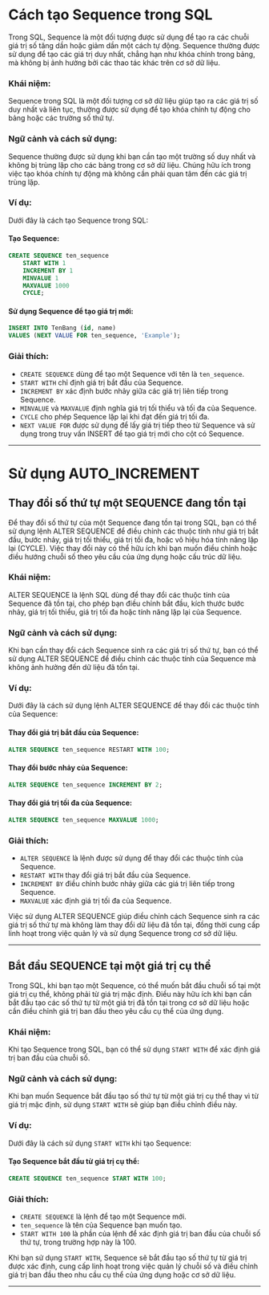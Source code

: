 # Cách tạo Sequence trong SQL

Trong SQL, Sequence là một đối tượng được sử dụng để tạo ra các chuỗi giá trị số tăng dần hoặc giảm dần một cách tự động. Sequence thường được sử dụng để tạo các giá trị duy nhất, chẳng hạn như khóa chính trong bảng, mà không bị ảnh hưởng bởi các thao tác khác trên cơ sở dữ liệu.

### Khái niệm:

Sequence trong SQL là một đối tượng cơ sở dữ liệu giúp tạo ra các giá trị số duy nhất và liên tục, thường được sử dụng để tạo khóa chính tự động cho bảng hoặc các trường số thứ tự.

### Ngữ cảnh và cách sử dụng:

Sequence thường được sử dụng khi bạn cần tạo một trường số duy nhất và không bị trùng lặp cho các bảng trong cơ sở dữ liệu. Chúng hữu ích trong việc tạo khóa chính tự động mà không cần phải quan tâm đến các giá trị trùng lặp.

### Ví dụ:

Dưới đây là cách tạo Sequence trong SQL:

#### Tạo Sequence:

```sql
CREATE SEQUENCE ten_sequence
    START WITH 1
    INCREMENT BY 1
    MINVALUE 1
    MAXVALUE 1000
    CYCLE;
```

#### Sử dụng Sequence để tạo giá trị mới:

```sql
INSERT INTO TenBang (id, name)
VALUES (NEXT VALUE FOR ten_sequence, 'Example');
```

### Giải thích:

- `CREATE SEQUENCE` dùng để tạo một Sequence với tên là `ten_sequence`.
- `START WITH` chỉ định giá trị bắt đầu của Sequence.
- `INCREMENT BY` xác định bước nhảy giữa các giá trị liên tiếp trong Sequence.
- `MINVALUE` và `MAXVALUE` định nghĩa giá trị tối thiểu và tối đa của Sequence.
- `CYCLE` cho phép Sequence lặp lại khi đạt đến giá trị tối đa.
- `NEXT VALUE FOR` được sử dụng để lấy giá trị tiếp theo từ Sequence và sử dụng trong truy vấn INSERT để tạo giá trị mới cho cột có Sequence.

---

# Sử dụng AUTO_INCREMENT

## Thay đổi số thứ tự một SEQUENCE đang tồn tại

Để thay đổi số thứ tự của một Sequence đang tồn tại trong SQL, bạn có thể sử dụng lệnh ALTER SEQUENCE để điều chỉnh các thuộc tính như giá trị bắt đầu, bước nhảy, giá trị tối thiểu, giá trị tối đa, hoặc vô hiệu hóa tính năng lặp lại (CYCLE). Việc thay đổi này có thể hữu ích khi bạn muốn điều chỉnh hoặc điều hướng chuỗi số theo yêu cầu của ứng dụng hoặc cấu trúc dữ liệu.

### Khái niệm:

ALTER SEQUENCE là lệnh SQL dùng để thay đổi các thuộc tính của Sequence đã tồn tại, cho phép bạn điều chỉnh bắt đầu, kích thước bước nhảy, giá trị tối thiểu, giá trị tối đa hoặc tính năng lặp lại của Sequence.

### Ngữ cảnh và cách sử dụng:

Khi bạn cần thay đổi cách Sequence sinh ra các giá trị số thứ tự, bạn có thể sử dụng ALTER SEQUENCE để điều chỉnh các thuộc tính của Sequence mà không ảnh hưởng đến dữ liệu đã tồn tại.

### Ví dụ:

Dưới đây là cách sử dụng lệnh ALTER SEQUENCE để thay đổi các thuộc tính của Sequence:

#### Thay đổi giá trị bắt đầu của Sequence:

```sql
ALTER SEQUENCE ten_sequence RESTART WITH 100;
```

#### Thay đổi bước nhảy của Sequence:

```sql
ALTER SEQUENCE ten_sequence INCREMENT BY 2;
```

#### Thay đổi giá trị tối đa của Sequence:

```sql
ALTER SEQUENCE ten_sequence MAXVALUE 1000;
```

### Giải thích:

- `ALTER SEQUENCE` là lệnh được sử dụng để thay đổi các thuộc tính của Sequence.
- `RESTART WITH` thay đổi giá trị bắt đầu của Sequence.
- `INCREMENT BY` điều chỉnh bước nhảy giữa các giá trị liên tiếp trong Sequence.
- `MAXVALUE` xác định giá trị tối đa của Sequence.

Việc sử dụng ALTER SEQUENCE giúp điều chỉnh cách Sequence sinh ra các giá trị số thứ tự mà không làm thay đổi dữ liệu đã tồn tại, đồng thời cung cấp linh hoạt trong việc quản lý và sử dụng Sequence trong cơ sở dữ liệu.

---

## Bắt đầu SEQUENCE tại một giá trị cụ thể

Trong SQL, khi bạn tạo một Sequence, có thể muốn bắt đầu chuỗi số tại một giá trị cụ thể, không phải từ giá trị mặc định. Điều này hữu ích khi bạn cần bắt đầu tạo các số thứ tự từ một giá trị đã tồn tại trong cơ sở dữ liệu hoặc cần điều chỉnh giá trị ban đầu theo yêu cầu cụ thể của ứng dụng.

### Khái niệm:

Khi tạo Sequence trong SQL, bạn có thể sử dụng `START WITH` để xác định giá trị ban đầu của chuỗi số.

### Ngữ cảnh và cách sử dụng:

Khi bạn muốn Sequence bắt đầu tạo số thứ tự từ một giá trị cụ thể thay vì từ giá trị mặc định, sử dụng `START WITH` sẽ giúp bạn điều chỉnh điều này.

### Ví dụ:

Dưới đây là cách sử dụng `START WITH` khi tạo Sequence:

#### Tạo Sequence bắt đầu từ giá trị cụ thể:

```sql
CREATE SEQUENCE ten_sequence START WITH 100;
```

### Giải thích:

- `CREATE SEQUENCE` là lệnh để tạo một Sequence mới.
- `ten_sequence` là tên của Sequence bạn muốn tạo.
- `START WITH 100` là phần của lệnh để xác định giá trị ban đầu của chuỗi số thứ tự, trong trường hợp này là 100.

Khi bạn sử dụng `START WITH`, Sequence sẽ bắt đầu tạo số thứ tự từ giá trị được xác định, cung cấp linh hoạt trong việc quản lý chuỗi số và điều chỉnh giá trị ban đầu theo nhu cầu cụ thể của ứng dụng hoặc cơ sở dữ liệu.

---
